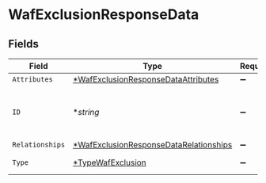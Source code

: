 # WafExclusionResponseData


## Fields

| Field                                                                                                  | Type                                                                                                   | Required                                                                                               | Description                                                                                            | Example                                                                                                |
| ------------------------------------------------------------------------------------------------------ | ------------------------------------------------------------------------------------------------------ | ------------------------------------------------------------------------------------------------------ | ------------------------------------------------------------------------------------------------------ | ------------------------------------------------------------------------------------------------------ |
| `Attributes`                                                                                           | [*WafExclusionResponseDataAttributes](../../models/shared/wafexclusionresponsedataattributes.md)       | :heavy_minus_sign:                                                                                     | N/A                                                                                                    |                                                                                                        |
| `ID`                                                                                                   | **string*                                                                                              | :heavy_minus_sign:                                                                                     | Alphanumeric string identifying a WAF exclusion.                                                       | 3xCguUGZzb2W9Euo4mo0r                                                                                  |
| `Relationships`                                                                                        | [*WafExclusionResponseDataRelationships](../../models/shared/wafexclusionresponsedatarelationships.md) | :heavy_minus_sign:                                                                                     | N/A                                                                                                    |                                                                                                        |
| `Type`                                                                                                 | [*TypeWafExclusion](../../models/shared/typewafexclusion.md)                                           | :heavy_minus_sign:                                                                                     | Resource type.                                                                                         |                                                                                                        |